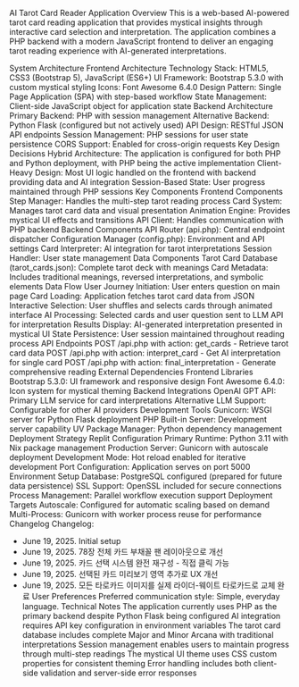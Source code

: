 AI Tarot Card Reader Application
Overview
This is a web-based AI-powered tarot card reading application that provides mystical insights through interactive card selection and interpretation. The application combines a PHP backend with a modern JavaScript frontend to deliver an engaging tarot reading experience with AI-generated interpretations.

System Architecture
Frontend Architecture
Technology Stack: HTML5, CSS3 (Bootstrap 5), JavaScript (ES6+)
UI Framework: Bootstrap 5.3.0 with custom mystical styling
Icons: Font Awesome 6.4.0
Design Pattern: Single Page Application (SPA) with step-based workflow
State Management: Client-side JavaScript object for application state
Backend Architecture
Primary Backend: PHP with session management
Alternative Backend: Python Flask (configured but not actively used)
API Design: RESTful JSON API endpoints
Session Management: PHP sessions for user state persistence
CORS Support: Enabled for cross-origin requests
Key Design Decisions
Hybrid Architecture: The application is configured for both PHP and Python deployment, with PHP being the active implementation
Client-Heavy Design: Most UI logic handled on the frontend with backend providing data and AI integration
Session-Based State: User progress maintained through PHP sessions
Key Components
Frontend Components
Step Manager: Handles the multi-step tarot reading process
Card System: Manages tarot card data and visual presentation
Animation Engine: Provides mystical UI effects and transitions
API Client: Handles communication with PHP backend
Backend Components
API Router (api.php): Central endpoint dispatcher
Configuration Manager (config.php): Environment and API settings
Card Interpreter: AI integration for tarot interpretations
Session Handler: User state management
Data Components
Tarot Card Database (tarot_cards.json): Complete tarot deck with meanings
Card Metadata: Includes traditional meanings, reversed interpretations, and symbolic elements
Data Flow
User Journey Initiation: User enters question on main page
Card Loading: Application fetches tarot card data from JSON
Interactive Selection: User shuffles and selects cards through animated interface
AI Processing: Selected cards and user question sent to LLM API for interpretation
Results Display: AI-generated interpretation presented in mystical UI
State Persistence: User session maintained throughout reading process
API Endpoints
POST /api.php with action: get_cards - Retrieve tarot card data
POST /api.php with action: interpret_card - Get AI interpretation for single card
POST /api.php with action: final_interpretation - Generate comprehensive reading
External Dependencies
Frontend Libraries
Bootstrap 5.3.0: UI framework and responsive design
Font Awesome 6.4.0: Icon system for mystical theming
Backend Integrations
OpenAI GPT API: Primary LLM service for card interpretations
Alternative LLM Support: Configurable for other AI providers
Development Tools
Gunicorn: WSGI server for Python Flask deployment
PHP Built-in Server: Development server capability
UV Package Manager: Python dependency management
Deployment Strategy
Replit Configuration
Primary Runtime: Python 3.11 with Nix package management
Production Server: Gunicorn with autoscale deployment
Development Mode: Hot reload enabled for iterative development
Port Configuration: Application serves on port 5000
Environment Setup
Database: PostgreSQL configured (prepared for future data persistence)
SSL Support: OpenSSL included for secure connections
Process Management: Parallel workflow execution support
Deployment Targets
Autoscale: Configured for automatic scaling based on demand
Multi-Process: Gunicorn with worker process reuse for performance
Changelog
Changelog:
- June 19, 2025. Initial setup
- June 19, 2025. 78장 전체 카드 부채꼴 팬 레이아웃으로 개선
- June 19, 2025. 카드 선택 시스템 완전 재구성 - 직접 클릭 가능
- June 19, 2025. 선택된 카드 미리보기 영역 추가로 UX 개선
- June 19, 2025. 모든 타로카드 이미지를 실제 라이더-웨이트 타로카드로 교체 완료
User Preferences
Preferred communication style: Simple, everyday language.
Technical Notes
The application currently uses PHP as the primary backend despite Python Flask being configured
AI integration requires API key configuration in environment variables
The tarot card database includes complete Major and Minor Arcana with traditional interpretations
Session management enables users to maintain progress through multi-step readings
The mystical UI theme uses CSS custom properties for consistent theming
Error handling includes both client-side validation and server-side error responses